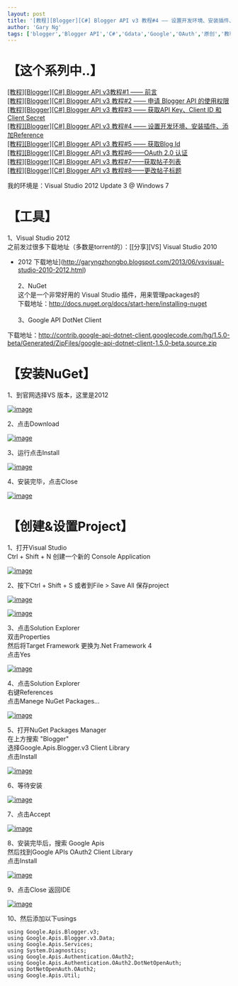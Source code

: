 ```yaml
---
layout: post
title: '[教程][Blogger][C#] Blogger API v3 教程#4 —— 设置开发环境、安装插件、添加Reference'
author: 'Gary Ng'
tags: ['blogger','Blogger API','C#','Gdata','Google','OAuth','原创','教程']
---
```


# 【这个系列中..】

[[教程][Blogger][C\#] Blogger API v3教程\#1 ——
前言](http://garyngzhongbo.blogspot.com/2013/10/bloggerc-blogger-api-v31.html)  
 [[教程][Blogger][C\#] Blogger API v3 教程\#2 —— 申请 Blogger API
的使用权限](http://garyngzhongbo.blogspot.com/2013/10/bloggerc-blogger-api-v3-2-blogger-api.html)  
 [[教程][Blogger][C\#] Blogger API v3 教程\#3 —— 获取API Key、Client ID
和 Client
Secret](http://garyngzhongbo.blogspot.com/2013/10/bloggerc-blogger-api-v3-3-api-keyclient.html)  
 [[教程][Blogger][C\#] Blogger API v3 教程\#4 ——
设置开发环境、安装插件、添加Reference](http://garyngzhongbo.blogspot.com/2013/10/bloggerc-blogger-api-v3-4-reference.html)  
 [[教程][Blogger][C\#] Blogger API v3 教程\#5 —— 获取Blog
Id](http://garyngzhongbo.blogspot.com/2013/10/bloggerc-blogger-api-v3-5-blog-id.html)  
 [[教程][Blogger][C\#] Blogger API v3 教程\#6——OAuth 2.0
认证](http://garyngzhongbo.blogspot.com/2013/10/bloggerc-blogger-api-v3-6oauth-20.html)  
 [[教程][Blogger][C\#] Blogger API v3
教程\#7——获取帖子列表](http://garyngzhongbo.blogspot.com/2013/10/bloggerc-blogger-api-v3-7.html)  
 [[教程][Blogger][C\#] Blogger API v3
教程\#8——更改帖子标题](http://garyngzhongbo.blogspot.com/2013/10/bloggerc-blogger-api-v3-8.html)  
  
 我的环境是：Visual Studio 2012 Update 3 @ Windows 7  

# 【工具】

1、Visual Studio 2012  
 之前发过很多下载地址（多数是torrent的）：[[分享][VS] Visual Studio 2010
+ 2012
下载地址](http://garyngzhongbo.blogspot.com/2013/06/vsvisual-studio-2010-2012.html)  
    
 2、NuGet  
 这个是一个非常好用的 Visual Studio 插件，用来管理packages的  
 下载地址：<http://docs.nuget.org/docs/start-here/installing-nuget>  
    
 3、Google API DotNet Client  

下载地址：<http://contrib.google-api-dotnet-client.googlecode.com/hg/1.5.0-beta/Generated/ZipFiles/google-api-dotnet-client-1.5.0-beta.source.zip>  
  

# 【安装NuGet】

1、到官网选择VS 版本，这里是2012  

[![image](http://lh6.ggpht.com/-A9ma6MXVB94/Ula2uAWfhwI/AAAAAAAAE7o/gQvkVo1q3Mg/image_thumb.png?imgmax=800 "image")](http://lh5.ggpht.com/-7dzPIKaOm1o/Ula2tBQ-Z9I/AAAAAAAAE7g/hwqUNHCTCoU/s1600-h/image%25255B2%25255D.png)  
  
 2、点击Download  

[![image](http://lh5.ggpht.com/-Wxg3HAAk984/Ula2vVEdlrI/AAAAAAAAE74/qBi0iAkLBoo/image_thumb%25255B1%25255D.png?imgmax=800 "image")](http://lh6.ggpht.com/-em_nKHHFr40/Ula2uvltMlI/AAAAAAAAE7w/K2NZQ-UJSQs/s1600-h/image%25255B5%25255D.png)  
  
 3、运行点击Install  

[![image](http://lh4.ggpht.com/-3b3Ajl6dv_0/Ula2wrIH-HI/AAAAAAAAE8I/kacgewwW0ug/image_thumb%25255B2%25255D.png?imgmax=800 "image")](http://lh6.ggpht.com/-o-5RXtkbA6M/Ula2v8qQNkI/AAAAAAAAE8A/rejZCjwpjsU/s1600-h/image%25255B8%25255D.png)  
  
 4、安装完毕，点击Close  

[![image](http://lh6.ggpht.com/-hy0APOgeP98/Ula2x8RAKVI/AAAAAAAAE8Y/ZrzXvrZRjts/image_thumb%25255B3%25255D.png?imgmax=800 "image")](http://lh5.ggpht.com/-xxlCIJ_ngVc/Ula2xCnC7kI/AAAAAAAAE8Q/QEoS5wYe0Pw/s1600-h/image%25255B11%25255D.png)  
  

# 【创建&设置Project】

1、打开Visual Studio  
 Ctrl + Shift + N 创建一个新的 Console Application  

[![image](http://lh5.ggpht.com/-iid6AtjWloE/Ula2zyrTvLI/AAAAAAAAE8o/UCZ0_qtbMxs/image_thumb%25255B4%25255D.png?imgmax=800 "image")](http://lh6.ggpht.com/-FALHZzyUKPg/Ula2zMFTAnI/AAAAAAAAE8g/BnbaT4BvUcA/s1600-h/image%25255B14%25255D.png)  
  
 2、按下Ctrl + Shift + S 或者到File \> Save All 保存project  

[![image](http://lh4.ggpht.com/-88pjTm2lM2o/UldanKFYrOI/AAAAAAAAFDU/6pYbjL_bCys/image_thumb%25255B17%25255D.png?imgmax=800 "image")](http://lh4.ggpht.com/-hKUDUtcmLUY/Uldamk-e1DI/AAAAAAAAFDM/SHFY-AK63A8/s1600-h/image%25255B55%25255D.png)  
  

[![image](http://lh4.ggpht.com/-NTbfz31u5fU/Uldaoc3Hz7I/AAAAAAAAFDk/_ZPbjLm9ZcY/image_thumb%25255B18%25255D.png?imgmax=800 "image")](http://lh5.ggpht.com/-rz7M4XtpynA/Uldan7WCE-I/AAAAAAAAFDc/dXwwLcf4sTk/s1600-h/image%25255B56%25255D.png)  
  
 3、点击Solution Explorer  
 双击Properties  
 然后将Target Framework 更换为.Net Framework 4  
 点击Yes  

[![image](http://lh5.ggpht.com/-Rvo0mQ7PU9Y/Uldapyze9iI/AAAAAAAAFD0/I1uKVqA6QF0/image_thumb%25255B19%25255D.png?imgmax=800 "image")](http://lh4.ggpht.com/-mlkEImrLdzU/UldapZdrbeI/AAAAAAAAFDs/PAZN-OPLSGU/s1600-h/image%25255B59%25255D.png)  
  
  
 4、点击Solution Explorer  
 右键References  
 点击Manege NuGet Packages…  

[![image](http://lh3.ggpht.com/-pkMFHNzLEFc/Ula21OPgXCI/AAAAAAAAE84/fvF-uVqtabY/image_thumb%25255B5%25255D.png?imgmax=800 "image")](http://lh4.ggpht.com/-UwVgChVNgEg/Ula20R1gghI/AAAAAAAAE8w/rky2LIIcomM/s1600-h/image%25255B17%25255D.png)  
  
  
 5、打开NuGet Packages Manager  
 在上方搜索 "Blogger"  
 选择Google.Apis.Blogger.v3 Client Library  
 点击Install  

[![image](http://lh3.ggpht.com/-43o-80B9yxE/Ula26gmSAkI/AAAAAAAAE94/5pWwVXSui0A/image_thumb%25255B9%25255D.png?imgmax=800 "image")](http://lh5.ggpht.com/-_DM-SwL3UlA/Ula254BfA1I/AAAAAAAAE9w/LiTuNJ7LagM/s1600-h/image%25255B29%25255D.png)  
  
 6、等待安装  

[![image](http://lh3.ggpht.com/-WgUGQKvTffY/Ula27_LJjwI/AAAAAAAAE-I/Fr7vEx_2tOg/image_thumb%25255B11%25255D.png?imgmax=800 "image")](http://lh4.ggpht.com/-9ZInQKRf42k/Ula27eCwmFI/AAAAAAAAE-A/GlDlFVtn7Q8/s1600-h/image%25255B35%25255D.png)  
  
 7、点击Accept  

[![image](http://lh3.ggpht.com/-1auw0uT7kK0/Ula29LAsv2I/AAAAAAAAE-Y/DjfSmQsoihg/image_thumb%25255B13%25255D.png?imgmax=800 "image")](http://lh3.ggpht.com/-hJ-KeA-VcA8/Ula28YSTrXI/AAAAAAAAE-Q/AVEsuBUJ54k/s1600-h/image%25255B41%25255D.png)  
  
 8、安装完毕后，搜索 Google Apis  
 然后找到Google APIs OAuth2 Client Library  
 点击Install  

[![image](http://lh3.ggpht.com/-uwxr_gcn1vU/Ula2-jrqR1I/AAAAAAAAE-o/irRGTvCk5d0/image_thumb%25255B14%25255D.png?imgmax=800 "image")](http://lh3.ggpht.com/-wRMrzjyZ_pE/Ula2934VOKI/AAAAAAAAE-g/ZFMlWd2-Tk0/s1600-h/image%25255B44%25255D.png)  
  
 9、点击Close 返回IDE  

[![image](http://lh6.ggpht.com/-ACYkaxyzJqE/Ula3AKODjMI/AAAAAAAAE-4/BX4SsJq-lIE/image_thumb%25255B15%25255D.png?imgmax=800 "image")](http://lh4.ggpht.com/-ByQ3uPpJ1nk/Ula2_UocohI/AAAAAAAAE-w/INeLxZJyrr4/s1600-h/image%25255B47%25255D.png)  
  
 10、然后添加以下usings  

    using Google.Apis.Blogger.v3;
    using Google.Apis.Blogger.v3.Data;
    using Google.Apis.Services;
    using System.Diagnostics;
    using Google.Apis.Authentication.OAuth2;
    using Google.Apis.Authentication.OAuth2.DotNetOpenAuth;
    using DotNetOpenAuth.OAuth2;
    using Google.Apis.Util;

     

  
  
  
  
  
  
  

